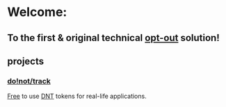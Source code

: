 # Welcome:

## To the first & original technical [opt-out](https://en.wikipedia.org/wiki/opt-out) solution!

## projects

### [do!not/track](track/)

[Free](https://creativecommons.org/licenses/by-sa/4.0/) to use [DNT](https://en.wikipedia.org/wiki/Do_Not_Track) tokens for real-life applications.
